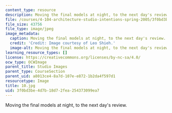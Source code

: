 ```yaml
---
content_type: resource
description: Moving the final models at night, to the next day's review.
file: /courses/4-104-architecture-studio-intentions-spring-2005/3f0bd3be4d7b18d72fea254373099ea7_10.jpg
file_size: 43756
file_type: image/jpeg
image_metadata:
  caption: Moving the final models at night, to the next day's review.
  credit: 'Credit: Image courtesy of Leo Shieh.'
  image-alt: Moving the final models at night, to the next day's review.
learning_resource_types: []
license: https://creativecommons.org/licenses/by-nc-sa/4.0/
ocw_type: OCWImage
parent_title: Studio Images
parent_type: CourseSection
parent_uid: a8013ce4-8a7d-107e-e872-1b2da4f597d1
resourcetype: Image
title: 10.jpg
uid: 3f0bd3be-4d7b-18d7-2fea-254373099ea7
---
```

Moving the final models at night, to the next day's review.